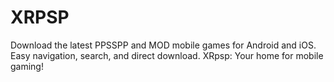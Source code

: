 # XRPSP
Download the latest PPSSPP and MOD mobile games for Android and iOS. Easy navigation, search, and direct download. XRpsp: Your home for mobile gaming!
